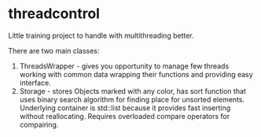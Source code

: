 # threadcontrol
Little training project to handle with multithreading better.

There are two main classes:

1) ThreadsWrapper - gives you opportunity to manage few threads working with common data wrapping their functions and providing easy interface.
2) Storage - stores Objects marked with any color, has sort function that uses binary search algorithm for finding place for unsorted elements. 
Underlying container is std::list because it provides fast inserting without reallocating.
Requires overloaded compare operators for compairing.
